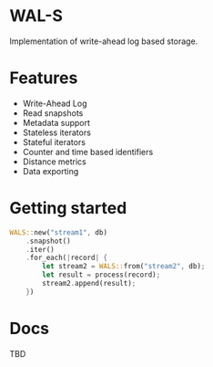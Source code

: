 # WAL-S

Implementation of write-ahead log based storage.


# Features

- Write-Ahead Log 
- Read snapshots
- Metadata support
- Stateless iterators
- Stateful iterators
- Counter and time based identifiers 
- Distance metrics
- Data exporting


# Getting started

```rust
WALS::new("stream1", db)
    .snapshot()
    .iter()
    .for_each(|record| {
        let stream2 = WALS::from("stream2", db);
        let result = process(record);
        stream2.append(result);
    })
```


# Docs

TBD